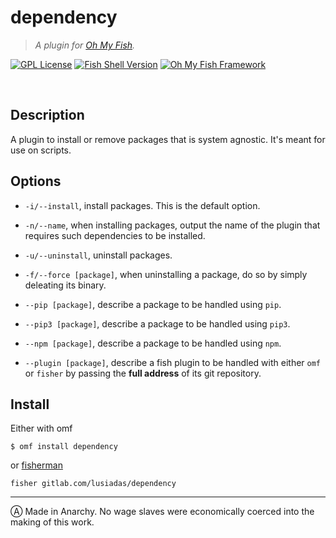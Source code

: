 # dependency

> *A plugin for [Oh My Fish](https://www.github.com/oh-my-fish/oh-my-fish).*

[![GPL License](https://img.shields.io/badge/license-GPL-blue.svg?longCache=true&style=flat-square)](/LICENSE)
[![Fish Shell Version](https://img.shields.io/badge/fish-v3.0-blue.svg?style=flat-square)](https://fishshell.com)
[![Oh My Fish Framework](https://img.shields.io/badge/Oh%20My%20Fish-Framework-blue.svg?style=flat-square)](https://www.github.com/oh-my-fish/oh-my-fish)

<br/>

## Description

A plugin to install or remove packages that is system agnostic. It's meant for use on scripts.

## Options

- `-i/--install`, install packages. This is the default option.

- `-n/--name`, when installing packages, output the name of the plugin that requires such dependencies to be installed.

- `-u/--uninstall`, uninstall packages.

- `-f/--force [package]`, when uninstalling a package, do so by simply deleating its binary.

- `--pip [package]`, describe a package to be handled using `pip`.

- `--pip3 [package]`, describe a package to be handled using `pip3`.

- `--npm [package]`, describe a package to be handled using `npm`.

- `--plugin [package]`, describe a fish plugin to be handled with either `omf` or `fisher` by passing the **full address** of its git repository.

## Install

Either with omf

```fish
$ omf install dependency
```

or [fisherman](https://github.com/fisherman/fisherman)

```fish
fisher gitlab.com/lusiadas/dependency
```

---

Ⓐ Made in Anarchy. No wage slaves were economically coerced into the making of this work.

